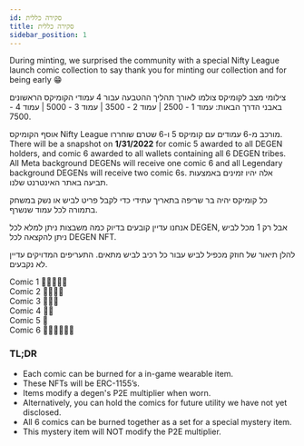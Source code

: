 ```yaml
---
id: סקירה כללית
title: סקירה כללית
sidebar_position: 1
---
```


During minting, we surprised the community with a special Nifty League launch comic collection to say thank you for minting our collection and for being early 😁

צילומי מצב לקומיקס צולמו לאורך תהליך ההטבעה עבור 4 עמודי הקומיקס הראשונים באבני הדרך הבאות: עמוד 1 - 2500 | עמוד 2 - 3500 | עמוד 3 - 5000 | עמוד 4 - 7500.

אוסף הקומיקס Nifty League מורכב מ-6 עמודים עם קומיקס 5 ו-6 שטרם שוחררו. There will be a snapshot on **1/31/2022** for comic 5 awarded to all DEGEN holders, and comic 6 awarded to all wallets containing all 6 DEGEN tribes. All Meta background DEGENs will receive one comic 6 and all Legendary background DEGENs will receive two comic 6s. אלה יהיו זמינים באמצעות תביעה באתר האינטרנט שלנו.

כל קומיקס יהיה בר שריפה בתאריך עתידי כדי לקבל פריט לביש או נשק במשחק בתמורה לכל עמוד שנשרף.

אנחנו עדיין קובעים בדיוק כמה משבצות ניתן למלא לכל DEGEN, אבל רק 1 מכל לביש ניתן להקצאה לכל DEGEN NFT.

להלן תיאור של חוזק מכפיל לביש עבור כל רכיב לביש מתאים. התעריפים המדויקים עדיין לא נקבעים.

Comic 1 💪💪💪💪💪  
Comic 2 💪💪💪💪  
Comic 3 💪💪💪  
Comic 4 💪💪  
Comic 5 💪  
Comic 6 💪💪💪💪💪💪

### TL;DR

- Each comic can be burned for a in-game wearable item.
- These NFTs will be ERC-1155’s.
- Items modify a degen's P2E multiplier when worn.
- Alternatively, you can hold the comics for future utility we have not yet disclosed.
- All 6 comics can be burned together as a set for a special mystery item.
- This mystery item will NOT modify the P2E multiplier.
